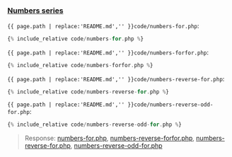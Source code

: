 ### [Numbers series](code.zip)

`{{ page.path | replace:'README.md','' }}code/numbers-for.php`:
```php
{% include_relative code/numbers-for.php %}
```

`{{ page.path | replace:'README.md','' }}code/numbers-forfor.php`:
```php
{% include_relative code/numbers-forfor.php %}
```

`{{ page.path | replace:'README.md','' }}code/numbers-reverse-for.php`:
```php
{% include_relative code/numbers-reverse-for.php %}
```

`{{ page.path | replace:'README.md','' }}code/numbers-reverse-odd-for.php`:
```php
{% include_relative code/numbers-reverse-odd-for.php %}
```

> Response: [numbers-for.php](response/numbers-for.php), [numbers-reverse-forfor.php](response/numbers-reverse-forfor.php), [numbers-reverse-for.php](response/numbers-reverse-for.php), [numbers-reverse-odd-for.php](response/numbers-reverse-odd-for.php)